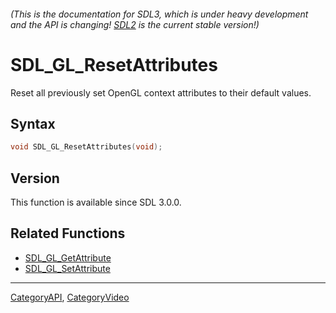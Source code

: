 ###### (This is the documentation for SDL3, which is under heavy development and the API is changing! [SDL2](https://wiki.libsdl.org/SDL2/) is the current stable version!)
# SDL_GL_ResetAttributes

Reset all previously set OpenGL context attributes to their default values.

## Syntax

```c
void SDL_GL_ResetAttributes(void);

```

## Version

This function is available since SDL 3.0.0.

## Related Functions

* [SDL_GL_GetAttribute](SDL_GL_GetAttribute.md)
* [SDL_GL_SetAttribute](SDL_GL_SetAttribute.md)

----
[CategoryAPI](CategoryAPI.md), [CategoryVideo](CategoryVideo.md)
<!-- #See the Style Guide for instructions on editing the footer. -->
